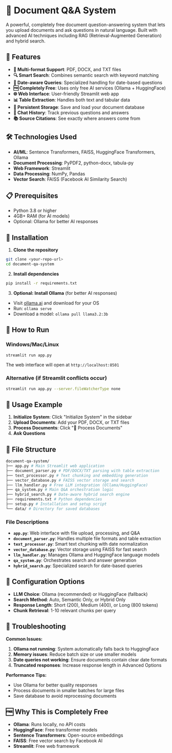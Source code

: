 # 📄 Document Q&A System

A powerful, completely free document question-answering system that lets you upload documents and ask questions in natural language. Built with advanced AI techniques including RAG (Retrieval-Augmented Generation) and hybrid search.

## 🚀 Features

- **📁 Multi-format Support**: PDF, DOCX, and TXT files
- **🔍 Smart Search**: Combines semantic search with keyword matching
- **📅 Date-aware Queries**: Specialized handling for date-based questions
- **🆓 Completely Free**: Uses only free AI services (Ollama + HuggingFace)
- **🌐 Web Interface**: User-friendly Streamlit web app
- **📊 Table Extraction**: Handles both text and tabular data
- **💾 Persistent Storage**: Save and load your document database
- **🔄 Chat History**: Track previous questions and answers
- **📚 Source Citations**: See exactly where answers come from

## 🛠️ Technologies Used

- **AI/ML**: Sentence Transformers, FAISS, HuggingFace Transformers, Ollama
- **Document Processing**: PyPDF2, python-docx, tabula-py
- **Web Framework**: Streamlit
- **Data Processing**: NumPy, Pandas
- **Vector Search**: FAISS (Facebook AI Similarity Search)

## 📋 Prerequisites

- Python 3.8 or higher
- 4GB+ RAM (for AI models)
- Optional: Ollama for better AI responses

## 🔧 Installation

1. **Clone the repository**
```bash 
git clone <your-repo-url>
cd document-qa-system
```

2. **Install dependencies**
```bash 
pip install -r requirements.txt
```

3. **Optional: Install Ollama** (for better AI responses)
- Visit [ollama.ai](https://ollama.ai) and download for your OS
- Run: `ollama serve`
- Download a model: `ollama pull llama3.2:3b`

## 🚀 How to Run

### Windows/Mac/Linux
```bash 
streamlit run app.py
```

The web interface will open at `http://localhost:8501`

### Alternative (if Streamlit conflicts occur)
```bash 
streamlit run app.py --server.fileWatcherType none
```

## 📖 Usage Example

1. **Initialize System**: Click "Initialize System" in the sidebar
2. **Upload Documents**: Add your PDF, DOCX, or TXT files
3. **Process Documents**: Click "🚀 Process Documents"
4. **Ask Questions**


## 📁 File Structure

```bash
document-qa-system/
├── app.py # Main Streamlit web application
├── document_parser.py # PDF/DOCX/TXT parsing with table extraction
├── text_processor.py # Text chunking and embedding generation
├── vector_database.py # FAISS vector storage and search
├── llm_handler.py # Free LLM integration (Ollama/HuggingFace)
├── qa_system.py # Main Q&A orchestration logic
├── hybrid_search.py # Date-aware hybrid search engine
├── requirements.txt # Python dependencies
├── setup.py # Installation and setup script
└── data/ # Directory for saved databases
```

### File Descriptions

- **`app.py`**: Web interface with file upload, processing, and Q&A
- **`document_parser.py`**: Handles multiple file formats and table extraction
- **`text_processor.py`**: Smart text chunking with date normalization
- **`vector_database.py`**: Vector storage using FAISS for fast search
- **`llm_handler.py`**: Manages Ollama and HuggingFace language models
- **`qa_system.py`**: Orchestrates search and answer generation
- **`hybrid_search.py`**: Specialized search for date-based queries

## 🔧 Configuration Options

- **LLM Choice**: Ollama (recommended) or HuggingFace (fallback)
- **Search Method**: Auto, Semantic Only, or Hybrid Only
- **Response Length**: Short (200), Medium (400), or Long (800 tokens)
- **Chunk Retrieval**: 1-10 relevant chunks per query

## 🐛 Troubleshooting

**Common Issues:**

1. **Ollama not running**: System automatically falls back to HuggingFace
2. **Memory issues**: Reduce batch size or use smaller models
3. **Date queries not working**: Ensure documents contain clear date formats
4. **Truncated responses**: Increase response length in Advanced Options

**Performance Tips:**
- Use Ollama for better quality responses
- Process documents in smaller batches for large files
- Save database to avoid reprocessing documents

## 🆓 Why This is Completely Free

- **Ollama**: Runs locally, no API costs
- **HuggingFace**: Free transformer models
- **Sentence Transformers**: Open-source embeddings
- **FAISS**: Free vector search by Facebook AI
- **Streamlit**: Free web framework




